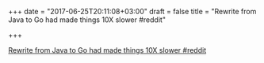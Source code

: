 +++
date = "2017-06-25T20:11:08+03:00"
draft = false
title = "Rewrite from Java to Go had made things 10X slower  #reddit"

+++

<p><a href="https://t.co/6tXbp9lM2v">Rewrite from Java to Go had made things 10X slower  #reddit</a></p>